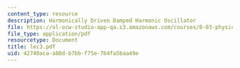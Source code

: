 ```yaml
---
content_type: resource
description: Harmonically Driven Damped Harmonic Oscillator
file: https://ol-ocw-studio-app-qa.s3.amazonaws.com/courses/8-03-physics-iii-spring-2003/42740acaa80db7bbf75e764fa5baa49e_lec3.pdf
file_type: application/pdf
resourcetype: Document
title: lec3.pdf
uid: 42740aca-a80d-b7bb-f75e-764fa5baa49e
---
```

